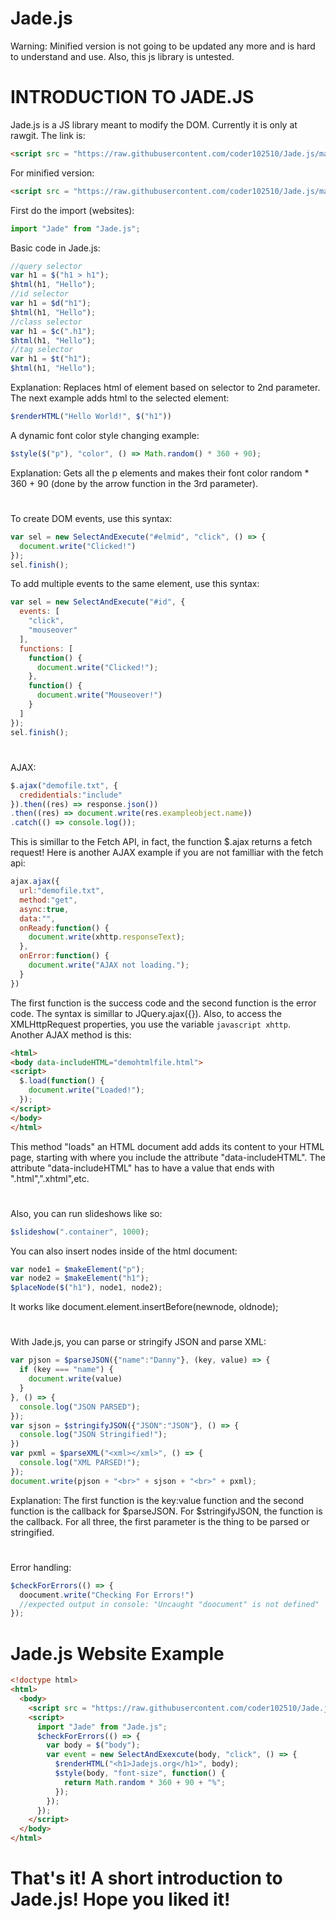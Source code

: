 # Jade.js
Warning: Minified version is not going to be updated any more and is hard to understand and use. Also, this js library is untested.
#
#
# INTRODUCTION TO JADE.JS
Jade.js is a JS library meant to modify the DOM.
Currently it is only at rawgit. The link is:
```html
<script src = "https://raw.githubusercontent.com/coder102510/Jade.js/master/Jade.js"></script>
```
For minified version:
```html
<script src = "https://raw.githubusercontent.com/coder102510/Jade.js/master/Jade.min.js"></script>
```
First do the import (websites):
```javascript
import "Jade" from "Jade.js";
```
Basic code in Jade.js:
```javascript
//query selector
var h1 = $("h1 > h1");
$html(h1, "Hello");
//id selector
var h1 = $d("h1");
$html(h1, "Hello");
//class selector
var h1 = $c(".h1");
$html(h1, "Hello");
//tag selector
var h1 = $t("h1");
$html(h1, "Hello");
```
Explanation: Replaces html of element based on selector to 2nd parameter. The next example adds html to the selected element: 
```javascript
$renderHTML("Hello World!", $("h1"))
```
A dynamic font color style changing example:
```javascript
$style($("p"), "color", () => Math.random() * 360 + 90);
```
Explanation: Gets all the p elements and makes their font color random * 360 + 90 (done by the arrow function in the 3rd parameter).
#
To create DOM events, use this syntax:
```javascript
var sel = new SelectAndExecute("#elmid", "click", () => {
  document.write("Clicked!")
});
sel.finish();
```
To add multiple events to the same element, use this syntax:
```javascript
var sel = new SelectAndExecute("#id", {
  events: [
    "click",
    "mouseover"
  ], 
  functions: [
    function() {
      document.write("Clicked!");
    }, 
    function() {
      document.write("Mouseover!")
    }
  ]
});
sel.finish();
```
#
AJAX: 
```javascript
$.ajax("demofile.txt", {
  credidentials:"include"
}).then((res) => response.json())
.then((res) => document.write(res.exampleobject.name))
.catch(() => console.log());
```
This is simillar to the Fetch API, in fact, the function $.ajax returns a fetch request! Here is another AJAX example if you are not familliar with the fetch api:
```javascript
ajax.ajax({
  url:"demofile.txt",
  method:"get",
  async:true,
  data:"",
  onReady:function() {
    document.write(xhttp.responseText);
  },
  onError:function() {
    document.write("AJAX not loading.");
  }
})
```
The first function is the success code and the second function is the error code. The syntax is simillar to JQuery.ajax({}). Also, to access the XMLHttpRequest properties, you use the variable ```javascript xhttp```.
Another AJAX method is this:
```html
<html>
<body data-includeHTML="demohtmlfile.html">
<script>
  $.load(function() {
    document.write("Loaded!");
  });
</script>
</body>
</html>
```
This method "loads" an HTML document add adds its content to your HTML page, starting with where you include the attribute "data-includeHTML". The attribute "data-includeHTML" has to have a value that ends with ".html",".xhtml",etc.
#
Also, you can run slideshows like so:
```javascript
$slideshow(".container", 1000);
```
You can also insert nodes inside of the html document:
```javascript
var node1 = $makeElement("p");
var node2 = $makeElement("h1");
$placeNode($("h1"), node1, node2);
```
It works like document.element.insertBefore(newnode, oldnode);
#
With Jade.js, you can parse or stringify JSON and parse XML:
```javascript
var pjson = $parseJSON({"name":"Danny"}, (key, value) => {
  if (key === "name") {
    document.write(value)
  }
}, () => {
  console.log("JSON PARSED");
});
var sjson = $stringifyJSON({"JSON":"JSON"}, () => {
  console.log("JSON Stringified!");
})
var pxml = $parseXML("<xml></xml>", () => {
  console.log("XML PARSED!");
});
document.write(pjson + "<br>" + sjson + "<br>" + pxml);
```
Explanation: The first function is the key:value function and the second function is the callback for $parseJSON. For $stringifyJSON, the function is the callback. For all three, the first parameter is the thing to be parsed or stringified.
#
Error handling:
```javascript
$checkForErrors(() => {
  doocument.write("Checking For Errors!")
  //expected output in console: "Uncaught "doocument" is not defined"
});
```
#
# Jade.js Website Example
```html
<!doctype html>
<html>
  <body>
    <script src = "https://raw.githubusercontent.com/coder102510/Jade.js/master/Jade.js"></script>
    <script>
      import "Jade" from "Jade.js";
      $checkForErrors(() => {
        var body = $("body");
        var event = new SelectAndExexcute(body, "click", () => {
          $renderHTML("<h1>Jadejs.org</h1>", body);
          $style(body, "font-size", function() {
            return Math.random * 360 + 90 + "%";
          });
        });
      });
    </script>
  </body>
</html>
```
# That's it! A short introduction to Jade.js! Hope you liked it!

